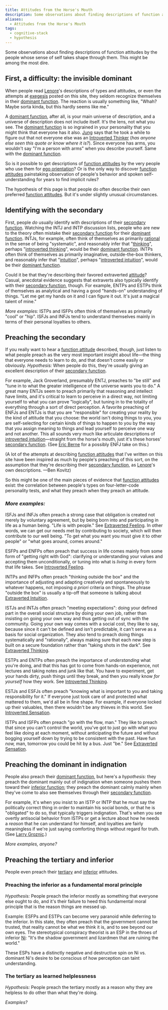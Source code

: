 ```yaml
---
title: Attitudes from the Horse's Mouth
description: Some observations about finding descriptions of function attitudes by the people whose sense of self takes shape through them.
aliases:
  - Attitudes from the Horse's Mouth
tags:
  - cognitive-stack
  - hypothesis
---
```


Some observations about finding descriptions of function attitudes by the people whose sense of self takes shape through them. This might be among the most dire.

## First, a difficulty: the invisible dominant

When people read [Lenore](../typologists/lenore-thomson)'s descriptions of types and attitudes, or even the attempts at [exegesis](../fundamentals/exegesis) posted on this site, they seldom recognize themselves in their [dominant function](../dominant-function). The reaction is usually something like, "Whah? Maybe sorta kinda, but this hardly seems like me."

A [dominant function](../dominant-function), after all, is your main universe of description, and a universe of description does not include itself. It's the lens, not what you see. The [dominant function](../dominant-function) is so ingrained in your personality that you might think that everyone has it also. [Jung](../typologists/carl-jung) says that he took a while to figure out that not everyone else was an [Introverted Thinker](../function-attitude/attitudes/introverted-thinking) (_has anyone else seen this quote or know where it is?_). Since everyone has arms, you wouldn't say "I'm a person with arms" when you describe yourself. Same with the [dominant function](../dominant-function).

So is it possible to get descriptions of [function attitudes](../fundamentals/function-attitude) by the very people who use them for [ego orientation](../ego-orientation)? Or is the only way to discover [function attitudes](../fundamentals/function-attitude) painstaking observation of people's behavior and spoken self-understanding for years to find implicit rules?

The hypothesis of this page is that people do often describe their own preferred [function attitudes](../fundamentals/function-attitude). But it's under slightly unusual circumstances.

## Identifying with the secondary

First, people _do_ usually identify with descriptions of their [secondary function](../function-attitude/cognitive-stack/secondary-function). Watching the INTJ and INTP discussion lists, people who are new to the theory often mistake their [secondary function](../function-attitude/cognitive-stack/secondary-function) for their [dominant function](../dominant-function). INTJs, for example, often think of themselves as primarily [rational](../our-difficulties/terms-with-nonobvious-meanings) in the sense of being "systematic", and reasonably infer that "[thinking](../function-attitude/functions/thinking)", perhaps "[introverted thinking](../function-attitude/attitudes/introverted-thinking)", would be their [dominant function](../dominant-function). INTPs often think of themselves as primarily imaginative, outside-the-box thinkers, and reasonably infer that "[intuition](../function-attitude/functions/intuition)", perhaps "[introverted intuition](../function-attitude/attitudes/introverted-intuition)", would be their [dominant function](../function-attitude/cognitive-stack/dominant-function).

Could it be that they're describing their favored extraverted [attitude](../fundamentals/function-attitude)? Casual, anecdotal evidence suggests that extraverts also typically identify with their [secondary function](../function-attitude/cognitive-stack/secondary-function), though. For example, ENTPs and ESTPs think of themselves as analytical and having a good "hands-on" understanding of things. "Let me get my hands on it and I can figure it out. It's just a magical talent of mine."

_More examples:_ ISTPs and ISFPs often think of themselves as primarily "cool" or "hip". ISFJs and INFJs tend to understand themselves mainly in terms of their personal loyalties to others.

## Preaching the secondary

If you really want to hear a [function attitude](../fundamentals/function-attitude) described, though, just listen to what people preach as the very most important insight about life—the thing that everyone needs to learn to do, and that doesn't come easily or obviously. _Hypothesis:_ When people do this, they're usually giving an excellent description of their [secondary function](../function-attitude/cognitive-stack/secondary-function).

For example, Jack Groverland, presumably ENTJ, preaches to "be still" and "tune in to what the greater intelligence of the universe wants you to do." A great many ENTJs seem to preach primarily that reasoning and intellect have limits, and it's critical to learn to perceive in a direct way, not limiting yourself to what you can prove "logically", but tuning in to the totality of everything through a sort of direct perception. A favorite preaching of ENFJs and ENTJs is that you are "responsible" for creating your reality by the kind of attitude that you choose: the world isn't doing things to you, you are self-selecting for certain kinds of things to happen to you by the way that you assign meaning to things and lead yourself to perceive one way and not another. This all sounds very much like articulate descriptions of [introverted intuition](../function-attitude/attitudes/introverted-intuition)—straight from the horse's mouth, just it's these horses' [secondary function](../function-attitude/cognitive-stack/secondary-function). (See [Eric Berne](../typing/people/eric-berne) for a possibly ENFJ take on this.)

(A lot of the attempts at describing [function attitudes](../fundamentals/function-attitude) that I've written on this site have been inspired as much by people's preaching of this sort, on the assumption that they're describing their [secondary function](../function-attitude/cognitive-stack/secondary-function), as [Lenore](../typologists/lenore-thomson)'s own descriptions. —Ben Kovitz)

So this might be one of the main pieces of evidence that [function attitudes](../fundamentals/function-attitude) exist: the correlation between people's types on four-letter-code personality tests, and what they preach when they preach an attitude.

### _More examples:_

ISFJs and INFJs often preach a strong case that obligation is created not merely by voluntary agreement, but by being born into and participating in life as a human being. "Life is with people." See [Extraverted Feeling](../function-attitude/attitudes/extraverted-feeling). In other words, we can get our needs met by contributing to society, which will then contribute to our well being. "To get what you want you must give it to other people" or "what goes around, comes around."

ESFPs and ENFPs often preach that success in life comes mainly from some form of "getting right with God": clarifying or understanding your values and accepting them unconditionally, or tuning into what is _living_ in every form that life takes. See [Introverted Feeling](../function-attitude/attitudes/introverted-feeling).

INTPs and INFPs often preach "thinking outside the box" and the importance of adjusting and adapting creatively and spontaneously to whatever happens, not imposing _a priori_ criteria on things. The phrase "outside the box" is usually a tip-off that someone is talking about [Extraverted Intuition](../function-attitude/attitudes/extraverted-intuition).

ISTJs and INTJs often preach "meeting expectations": doing your defined part in the overall social structure by doing your own job, rather than insisting on going your own way and thus getting out of sync with the community. Going your own way comes with a social cost, they like to say, because since it can't be defined and isn't predictable, it can't serve as a basis for social organization. They also tend to preach doing things systematically and "rationally", always making sure that each new step is built on a secure foundation rather than "taking shots in the dark". See [Extraverted Thinking](../function-attitude/attitudes/extraverted-thinking).

ESTPs and ENTPs often preach the importance of _understanding_ what you're doing, and that this has got to come from hands-on experience, not lectures and taking notes and junk like that. You have to experiment, get your hands dirty, push things until they break, and then you really know _for yourself_ how they work. See [Introverted Thinking](../function-attitude/attitudes/introverted-thinking).

ESTJs and ESFJs often preach "knowing what is important to you and taking responsibility for it." If everyone just took care of and protected what mattered to them, we'd all be in fine shape. For example, if everyone locked up their valuables, then there wouldn't be any thieves in this world. See [Introverted Sensation](../function-attitude/attitudes/introverted-sensation).

ISTPs and ISFPs often preach "go with the flow, man." They like to preach that since you can't control the world, you've got to just go with what you feel like doing at each moment, without anticipating the future and without bogging yourself down by trying to be consistent with the past. Have fun _now,_ man, tomorrow you could be hit by a bus. Just "be." See [Extraverted Sensation](../function-attitude/attitudes/extraverted-sensation).

## Preaching the dominant in indignation

People also preach their [dominant function](../dominant-function), but here's a _hypothesis:_ they preach the dominant mainly out of indignation when someone pushes them toward their [inferior function](../inferior-function); they preach the dominant calmly mainly when they've come to also see themselves through their [secondary function](../function-attitude/cognitive-stack/secondary-function).

For example, it's when you insist to an ISTP or INTP that he must say the politically correct thing in order to maintain his social bonds, or that he is "obligated" to do so, that typically triggers indignation. That's when you see overtly antisocial behavior from ISTPs or get a lecture about how he needs a _reason_ that he can understand for himself, and loyalties are fairly meaningless if we're just saying comforting things without regard for truth. (See [Larry Groznic](../typing/people/larry-groznic).)

_More examples, anyone?_

## Preaching the tertiary and inferior

People even preach their [tertiary](../function-attitude/cognitive-stack/tertiary-function) and [inferior](../function-attitude/cognitive-stack/inferior-function) attitudes.

### Preaching the inferior as a fundamental moral principle

_Hypothesis:_ People preach the inferior mostly as something that everyone else ought to do, and it's their failure to heed this fundamental moral principle that is the reason things are messed up.

Example: ESFPs and ESTPs can become very paranoid while deferring to the inferior. In this state, they often preach that the government cannot be trusted, that reality cannot be what we think it is, and to see beyond our own eyes. The stereotypical conspiracy theorist is an ESP in the throes of inferior [Ni](../function-attitude/attitudes/introverted-intuition): "It's the shadow government and lizardmen that are ruining the world."

These ESPs have a distinctly negative and destructive spin on Ni vs. dominant Ni's desire to be conscious of how perception can taint understanding.

### The tertiary as learned helplessness

_Hypothesis:_ People preach the tertiary mostly as a reason why they are helpless to do other than what they're doing.

_Examples?_
